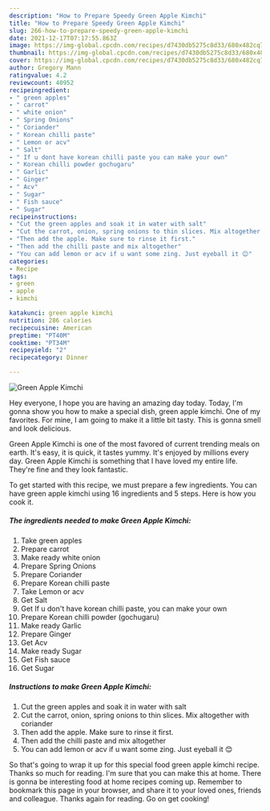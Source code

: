 ```yaml
---
description: "How to Prepare Speedy Green Apple Kimchi"
title: "How to Prepare Speedy Green Apple Kimchi"
slug: 266-how-to-prepare-speedy-green-apple-kimchi
date: 2021-12-17T07:17:55.863Z
image: https://img-global.cpcdn.com/recipes/d7430db5275c8d33/680x482cq70/green-apple-kimchi-recipe-main-photo.jpg
thumbnail: https://img-global.cpcdn.com/recipes/d7430db5275c8d33/680x482cq70/green-apple-kimchi-recipe-main-photo.jpg
cover: https://img-global.cpcdn.com/recipes/d7430db5275c8d33/680x482cq70/green-apple-kimchi-recipe-main-photo.jpg
author: Gregory Mann
ratingvalue: 4.2
reviewcount: 40952
recipeingredient:
- " green apples"
- " carrot"
- " white onion"
- " Spring Onions"
- " Coriander"
- " Korean chilli paste"
- " Lemon or acv"
- " Salt"
- " If u dont have korean chilli paste you can make your own"
- " Korean chilli powder gochugaru"
- " Garlic"
- " Ginger"
- " Acv"
- " Sugar"
- " Fish sauce"
- " Sugar"
recipeinstructions:
- "Cut the green apples and soak it in water with salt"
- "Cut the carrot, onion, spring onions to thin slices. Mix altogether with coriander"
- "Then add the apple. Make sure to rinse it first."
- "Then add the chilli paste and mix altogether"
- "You can add lemon or acv if u want some zing. Just eyeball it 😊"
categories:
- Recipe
tags:
- green
- apple
- kimchi

katakunci: green apple kimchi 
nutrition: 286 calories
recipecuisine: American
preptime: "PT40M"
cooktime: "PT34M"
recipeyield: "2"
recipecategory: Dinner

---
```



![Green Apple Kimchi](https://img-global.cpcdn.com/recipes/d7430db5275c8d33/680x482cq70/green-apple-kimchi-recipe-main-photo.jpg)

Hey everyone, I hope you are having an amazing day today. Today, I'm gonna show you how to make a special dish, green apple kimchi. One of my favorites. For mine, I am going to make it a little bit tasty. This is gonna smell and look delicious.

Green Apple Kimchi is one of the most favored of current trending meals on earth. It's easy, it is quick, it tastes yummy. It's enjoyed by millions every day. Green Apple Kimchi is something that I have loved my entire life. They're fine and they look fantastic.




To get started with this recipe, we must prepare a few ingredients. You can have green apple kimchi using 16 ingredients and 5 steps. Here is how you cook it.

<!--inarticleads1-->

##### The ingredients needed to make Green Apple Kimchi:

1. Take  green apples
1. Prepare  carrot
1. Make ready  white onion
1. Prepare  Spring Onions
1. Prepare  Coriander
1. Prepare  Korean chilli paste
1. Take  Lemon or acv
1. Get  Salt
1. Get  If u don&#39;t have korean chilli paste, you can make your own
1. Prepare  Korean chilli powder (gochugaru)
1. Make ready  Garlic
1. Prepare  Ginger
1. Get  Acv
1. Make ready  Sugar
1. Get  Fish sauce
1. Get  Sugar




<!--inarticleads2-->

##### Instructions to make Green Apple Kimchi:

1. Cut the green apples and soak it in water with salt
1. Cut the carrot, onion, spring onions to thin slices. Mix altogether with coriander
1. Then add the apple. Make sure to rinse it first.
1. Then add the chilli paste and mix altogether
1. You can add lemon or acv if u want some zing. Just eyeball it 😊




So that's going to wrap it up for this special food green apple kimchi recipe. Thanks so much for reading. I'm sure that you can make this at home. There is gonna be interesting food at home recipes coming up. Remember to bookmark this page in your browser, and share it to your loved ones, friends and colleague. Thanks again for reading. Go on get cooking!
